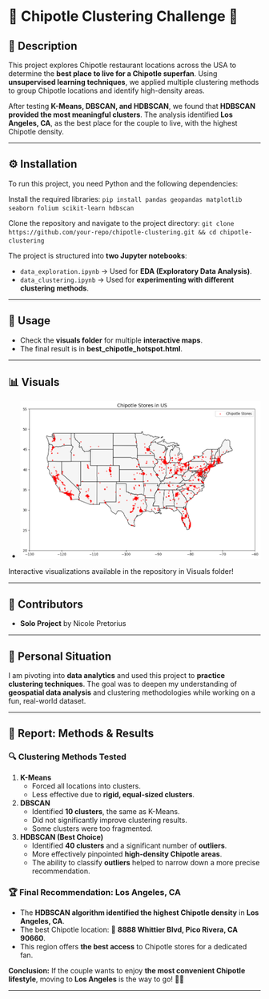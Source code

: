 # 🥑 Chipotle Clustering Challenge 🚀

## 📌 Description
This project explores Chipotle restaurant locations across the USA to determine the **best place to live for a Chipotle superfan**. Using **unsupervised learning techniques**, we applied multiple clustering methods to group Chipotle locations and identify high-density areas. 

After testing **K-Means, DBSCAN, and HDBSCAN**, we found that **HDBSCAN provided the most meaningful clusters**. The analysis identified **Los Angeles, CA**, as the best place for the couple to live, with the highest Chipotle density. 

---
## ⚙️ Installation
To run this project, you need Python and the following dependencies:

Install the required libraries: `pip install pandas geopandas matplotlib seaborn folium scikit-learn hdbscan`

Clone the repository and navigate to the project directory: 
`git clone https://github.com/your-repo/chipotle-clustering.git && cd chipotle-clustering`

The project is structured into **two Jupyter notebooks**:
- `data_exploration.ipynb` → Used for **EDA (Exploratory Data Analysis)**.
- `data_clustering.ipynb` → Used for **experimenting with different clustering methods**.

---
## 🚀 Usage
- Check the **visuals folder** for multiple **interactive maps**.
- The final result is in **best_chipotle_hotspot.html**.

---
## 📊 Visuals
- **![Chipotle Restaurants in USA Map](visuals/chipotle_map.png)**

Interactive visualizations available in the repository in Visuals folder!

---
## 👤 Contributors
- **Solo Project** by Nicole Pretorius

---
## 🎯 Personal Situation
I am pivoting into **data analytics** and used this project to **practice clustering techniques**. The goal was to deepen my understanding of **geospatial data analysis** and clustering methodologies while working on a fun, real-world dataset.

---
## 📜 Report: Methods & Results
### **🔍 Clustering Methods Tested**
1. **K-Means**
   - Forced all locations into clusters.
   - Less effective due to **rigid, equal-sized clusters**.
2. **DBSCAN**
   - Identified **10 clusters**, the same as K-Means.
   - Did not significantly improve clustering results.
   - Some clusters were too fragmented.
3. **HDBSCAN (Best Choice)**
   - Identified **40 clusters** and a significant number of **outliers**.
   - More effectively pinpointed **high-density Chipotle areas**.
   - The ability to classify **outliers** helped to narrow down a more precise recommendation.

### **🏆 Final Recommendation: Los Angeles, CA**
- The **HDBSCAN algorithm identified the highest Chipotle density** in **Los Angeles, CA**.
- The best Chipotle location: 📍 **8888 Whittier Blvd, Pico Rivera, CA 90660**.
- This region offers **the best access** to Chipotle stores for a dedicated fan.

**Conclusion:** If the couple wants to enjoy **the most convenient Chipotle lifestyle**, moving to **Los Angeles** is the way to go! 🌮🔥

---
